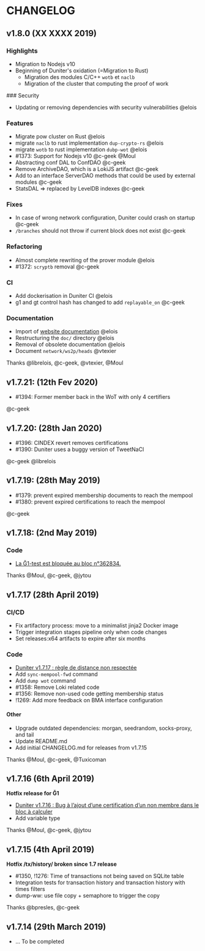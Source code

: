 # CHANGELOG

## v1.8.0 (XX XXXX 2019)

### Highlights

- Migration to Nodejs v10
- Beginning of Duniter's oxidation (=Migration to Rust)
  - Migration des modules C/C++ `wotb` et `naclb`
  - Migration of the cluster that computing the proof of work

### Security

- Updating or removing dependencies with security vulnerabilities @elois

### Features

- Migrate pow cluster on Rust @elois
- migrate `naclb` to rust implementation `dup-crypto-rs` @elois
- migrate `wotb` to rust implementation `dubp-wot` @elois
- #1373: Support for Nodejs v10 @c-geek @Moul
- Abstracting conf DAL to ConfDAO @c-geek
- Remove ArchiveDAO, which is a LokiJS artifact @c-geek
- Add to an interface ServerDAO methods that could be used by external modules @c-geek
- StatsDAL => replaced by LevelDB indexes @c-geek

### Fixes

- In case of wrong network configuration, Duniter could crash on startup @c-geek
- `/branches` should not throw if current block does not exist @c-geek

### Refactoring

- Almost complete rewriting of the prover module @elois
- #1372: `scryptb` removal @c-geek

### CI

- Add dockerisation in Duniter CI @elois
- g1 and gt control hash has changed to add `replayable_on` @c-geek

### Documentation

- Import of [website documentation](https://duniter.org/en/wiki/duniter/) @elois
- Restructuring the `doc/` directory @elois
- Removal of obsolete documentation @elois
- Document `network/ws2p/heads` @vtexier

Thanks @librelois, @c-geek, @vtexier, @Moul

## v1.7.21: (12th Fev 2020)

- #1394: Former member back in the WoT with only 4 certifiers

@c-geek

## v1.7.20: (28th Jan 2020)

- #1396: CINDEX revert removes certifications
- #1390: Duniter uses a buggy version of TweetNaCl

@c-geek
@librelois

## v1.7.19: (28th May 2019)

- #1379: prevent expired membership documents to reach the mempool
- #1380: prevent expired certifications to reach the mempool

@c-geek

## v1.7.18: (2nd May 2019)

### Code

- [La Ğ1-test est bloquée au bloc n°362834.](https://forum.duniter.org/t/g1-test-dans-les-choux/4192/318)

Thanks @Moul, @c-geek, @jytou

## v1.7.17 (28th April 2019)

### CI/CD

- Fix artifactory process: move to a minimalist jinja2 Docker image
- Trigger integration stages pipeline only when code changes
- Set releases:x64 artifacts to expire after six months

### Code

- [Duniter v1.7.17 : règle de distance non respectée](https://forum.duniter.org/t/duniter-v1-7-17-regle-de-distance-non-respectee/6057)
- Add `sync-mempool-fwd` command
- Add `dump wot` command
- #1358: Remove Loki related code
- #1356: Remove non-used code getting membership status
- !1269: Add more feedback on BMA interface configuration

#### Other

- Upgrade outdated dependencies: morgan, seedrandom, socks-proxy, and tail
- Update README.md
- Add initial CHANGELOG.md for releases from v1.7.15

Thanks @Moul, @c-geek, @Tuxicoman

## v1.7.16 (6th April 2019)

**Hotfix release for Ğ1**

- [Duniter v1.7.16 : Bug à l’ajout d’une certification d’un non membre dans le bloc à calculer](https://forum.duniter.org/t/duniter-v1-7-16-bug-a-l-ajout-d-une-certification-d-un-non-membre-dans-le-bloc-a-calculer/5952/96)
- Add variable type

Thanks @Moul, @c-geek, @jytou

## v1.7.15 (4th April 2019)

**Hotfix /tx/history/<pubkey> broken since 1.7 release**

- #1350, !1276: Time of transactions not being saved on SQLite table
- Integration tests for transaction history and transaction history with times filters
- dump-ww: use file copy + semaphore to trigger the copy

Thanks @bpresles, @c-geek

## v1.7.14 (29th March 2019)

- … To be completed
